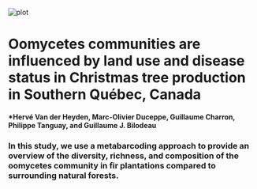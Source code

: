 ![plot](https://github.com/hvanderheyden/cimdec_phytophthora/blob/main/figures/Fig1_Map.jpg?raw=true)

# Oomycetes communities are influenced by land use and disease status in Christmas tree production in Southern Québec, Canada

#### *Hervé Van der Heyden, Marc-Olivier Duceppe, Guillaume Charron, Philippe Tanguay, and Guillaume J. Bilodeau

### In this study, we use a metabarcoding approach to provide an overview of the diversity, richness, and composition of the oomycetes community in fir plantations compared to surrounding natural forests. 